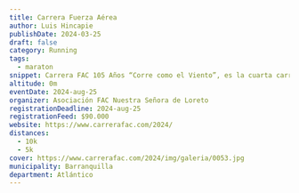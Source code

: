 ```yaml
---
title: Carrera Fuerza Aérea
author: Luis Hincapie
publishDate: 2024-03-25
draft: false
category: Running
tags:
  - maraton
snippet: Carrera FAC 105 Años “Corre como el Viento”, es la cuarta carrera que la Asociación FAC Nuestra Señora de Loreto organiza en alianza con la Fuerza Aérea Colombiana. Se realizará de forma presencial en el Malecón del Río de la ciudad de Barranquilla, en algunas Unidades Militares Aéreas de la FAC habilitadas para tal fin y en el Museo Aeroespacial Colombiano en Tocancipá, para todo aquel que quiera ser partícipe de este magno evento deportivo. De igual forma se podrá participar de manera remota, en cualquier parte de Colombia y en el Exterior.
altitude: 0m
eventDate: 2024-aug-25
organizer: Asociación FAC Nuestra Señora de Loreto
registrationDeadline: 2024-aug-25
registrationFeed: $90.000
website: https://www.carrerafac.com/2024/
distances:
  - 10k
  - 5k
cover: https://www.carrerafac.com/2024/img/galeria/0053.jpg
municipality: Barranquilla
department: Atlántico
---
```

